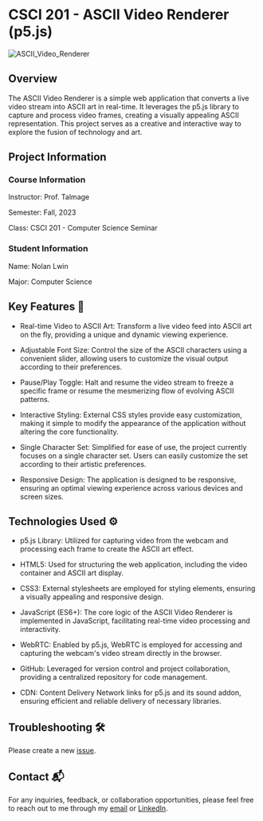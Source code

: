 # CSCI 201 - ASCII Video Renderer (p5.js)

![ASCII_Video_Renderer](https://github.com/i-am-nolan25/CSCI201-Skills-Assignment/assets/113712250/927364e3-efde-43c2-8309-d2ba4ce018f3)

## Overview

The ASCII Video Renderer is a simple web application that converts a live video stream into ASCII art in real-time. It leverages the p5.js library to capture and process video frames, creating a visually appealing ASCII representation. This project serves as a creative and interactive way to explore the fusion of technology and art.

## Project Information

### Course Information

Instructor: Prof. Talmage

Semester: Fall, 2023

Class: CSCI 201 - Computer Science Seminar

### Student Information

Name: Nolan Lwin

Major: Computer Science

## Key Features 🚀

- Real-time Video to ASCII Art: Transform a live video feed into ASCII art on the fly, providing a unique and dynamic viewing experience.

- Adjustable Font Size: Control the size of the ASCII characters using a convenient slider, allowing users to customize the visual output according to their preferences.

- Pause/Play Toggle: Halt and resume the video stream to freeze a specific frame or resume the mesmerizing flow of evolving ASCII patterns.

- Interactive Styling: External CSS styles provide easy customization, making it simple to modify the appearance of the application without altering the core functionality.

- Single Character Set: Simplified for ease of use, the project currently focuses on a single character set. Users can easily customize the set according to their artistic preferences.

- Responsive Design: The application is designed to be responsive, ensuring an optimal viewing experience across various devices and screen sizes.

## Technologies Used ⚙️

- p5.js Library: Utilized for capturing video from the webcam and processing each frame to create the ASCII art effect.

- HTML5: Used for structuring the web application, including the video container and ASCII art display.

- CSS3: External stylesheets are employed for styling elements, ensuring a visually appealing and responsive design.

- JavaScript (ES6+): The core logic of the ASCII Video Renderer is implemented in JavaScript, facilitating real-time video processing and interactivity.

- WebRTC: Enabled by p5.js, WebRTC is employed for accessing and capturing the webcam's video stream directly in the browser.

- GitHub: Leveraged for version control and project collaboration, providing a centralized repository for code management.

- CDN: Content Delivery Network links for p5.js and its sound addon, ensuring efficient and reliable delivery of necessary libraries.

## Troubleshooting 🛠️
Please create a new [issue](https://github.com/i-am-nolan25/CSCI201-Skills-Assignment/issues/new).

## Contact 📬
For any inquiries, feedback, or collaboration opportunities, please feel free to reach out to me through my [email](nl020@bucknell.edu) or [LinkedIn](https://www.linkedin.com/in/naing-oo-lwin-nolan/).
